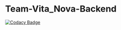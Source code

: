 # Team-Vita_Nova-Backend

[![Codacy Badge](https://api.codacy.com/project/badge/Grade/7750e86bc8f84729a9bb419dbb3a7050)](https://app.codacy.com/gh/BuildForSDGCohort2/Team-Vita_Nova-Backend?utm_source=github.com&utm_medium=referral&utm_content=BuildForSDGCohort2/Team-Vita_Nova-Backend&utm_campaign=Badge_Grade_Dashboard)